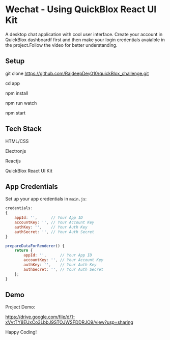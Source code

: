 # Wechat - Using QuickBlox React UI Kit
A desktop chat application with cool user interface. Create your account in QuickBlox dashboardf first and then make your login credentials avaialble in the project.Follow the video for better understanding.

## Setup
 git clone https://github.com/RajdeepDey010/quickBlox_challenge.git

 cd app

 npm install

 npm run watch

 npm start

## Tech Stack
 HTML/CSS

 Electronjs

 Reactjs

 QuickBlox React UI Kit

## App Credentials

Set up your app credentials in `main.js`:

```javascript
credentials: 
{
    appId: '',      // Your App ID
    accountKey: '', // Your Account Key
    authKey: '',    // Your Auth Key
    authSecret: '', // Your Auth Secret
}

prepareDataForRenderer() {
    return {
        appId: '',      // Your App ID
        accountKey: '', // Your Account Key
        authKey: '',    // Your Auth Key
        authSecret: '', // Your Auth Secret
    };
}
```

## Demo
 Project Demo: 
 
 https://drive.google.com/file/d/1-xVvtTY8EUxCo3LbbJ9STOJWSFDDRJO9/view?usp=sharing

Happy Coding!